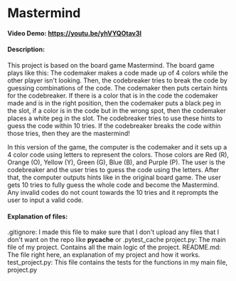 # Mastermind
#### Video Demo:  https://youtu.be/yhVYQOtav3I
#### Description:

This project is based on the board game Mastermind. The board game plays like this: The codemaker makes a code made up of 4 colors while the other player isn't looking. Then, the codebreaker tries to break the code by guessing combinations of the code. The codemaker then puts certain hints for the codebreaker. If there is a color that is in the code the codemaker made and is in the right position, then the codemaker puts a black peg in the slot, if a color is in the code but in the wrong spot, then the codemaker places a white peg in the slot. The codebreaker tries to use these hints to guess the code within 10 tries. If the codebreaker breaks the code within those tries, then they are the mastermind!
    
In this version of the game, the computer is the codemaker and it sets up a 4 color code using letters to represent the colors. Those colors are Red (R), Orange (O), Yellow (Y), Green (G), Blue (B), and Purple (P). The user is the codebreaker and the user tries to guess the code using the letters. After that, the computer outputs hints like in the original board game. The user gets 10 tries to fully guess the whole code and become the Mastermind. Any invalid codes do not count towards the 10 tries and it reprompts the user to input a valid code.

#### Explanation of files:

.gitignore: I made this file to make sure that I don't upload any files that I don't want on the repo like __pycache__ or .pytest_cache
project.py: The main file of my project. Contains all the main logic of the project.
README.md: The file right here, an explanation of my project and how it works.
test_project.py: This file contains the tests for the functions in my main file, project.py
